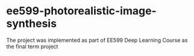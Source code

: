 # ee599-photorealistic-image-synthesis
The project was implemented as part of EE599 Deep Learning Course as the final term project
